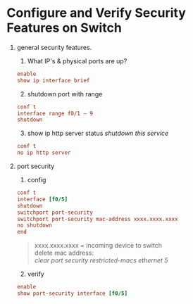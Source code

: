 # Configure and Verify Security Features on Switch

1. general security features.
    1. What IP's & physical ports are up?
    ```ini 
    enable
    show ip interface brief
    ```
    2. shutdown port with range
    ```ini 
    conf t
    interface range f0/1 – 9
    shutdown
    ```
    3. show ip http server status
    *shutdown this service*
    ```ini 
    conf t
    no ip http server
    ```

2. port security
    1. config
    ```ini 
    conf t
    interface [f0/5]
    shutdown
    switchport port-security
    switchport port-security mac-address xxxx.xxxx.xxxx
    no shutdown
    end
    ```
    > xxxx.xxxx.xxxx = incoming device to switch <br>
    > delete mac address: <br>
    > *clear port security restricted-macs ethernet 5*
    2. verify
     ```ini 
    enable
    show port-security interface [f0/5]
    ```

